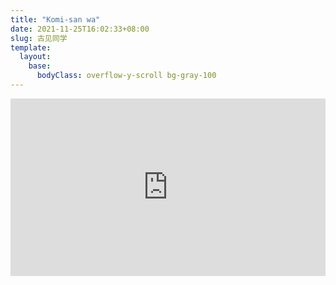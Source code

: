 ```yaml
---
title: "Komi-san wa"
date: 2021-11-25T16:02:33+08:00
slug: 古见同学
template:
  layout:
    base:
      bodyClass: overflow-y-scroll bg-gray-100
---
```


<p  style="position: relative; width: 100%; 
    padding-top: calc(100% * 720 / 1280);">
    <iframe src="https://www.youtube.com/embed/NLwC7eu-Zfw" title="YouTube video player" frameborder="0" allow="accelerometer; autoplay; clipboard-write; encrypted-media; gyroscope; picture-in-picture; web-share" allowfullscreen style="position: absolute; width: 100%; height: 100%; top: 0;">
    </iframe>
</p>
